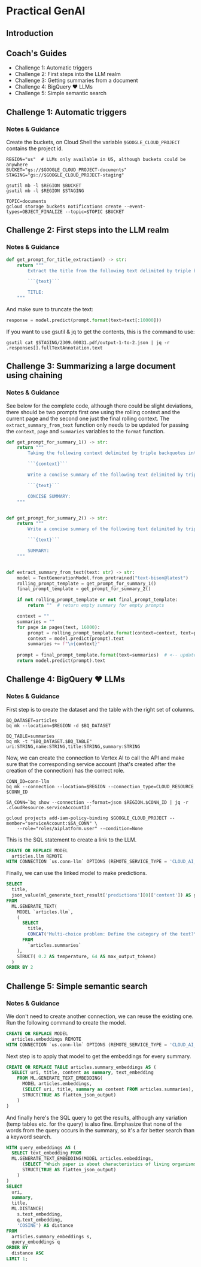 # Practical GenAI

## Introduction


## Coach's Guides

- Challenge 1: Automatic triggers
- Challenge 2: First steps into the LLM realm
- Challenge 3: Getting summaries from a document
- Challenge 4: BigQuery &#10084; LLMs
- Challenge 5: Simple semantic search

## Challenge 1: Automatic triggers

### Notes & Guidance

Create the buckets, on Cloud Shell the variable `$GOOGLE_CLOUD_PROJECT` contains the project id.

```shell
REGION="us"  # LLMs only available in US, although buckets could be anywhere
BUCKET="gs://$GOOGLE_CLOUD_PROJECT-documents"
STAGING="gs://$GOOGLE_CLOUD_PROJECT-staging"

gsutil mb -l $REGION $BUCKET
gsutil mb -l $REGION $STAGING
```

```shell
TOPIC=documents
gcloud storage buckets notifications create --event-types=OBJECT_FINALIZE --topic=$TOPIC $BUCKET
```

## Challenge 2: First steps into the LLM realm

### Notes & Guidance

```python
def get_prompt_for_title_extraction() -> str:
    return """
        Extract the title from the following text delimited by triple backquotes.

        ```{text}```

        TITLE:
    """
```

And make sure to truncate the text:

```python
response = model.predict(prompt.format(text=text[:10000]))
```

If you want to use gsutil & jq to get the contents, this is the command to use:

```shell
gsutil cat $STAGING/2309.00031.pdf/output-1-to-2.json | jq -r .responses[].fullTextAnnotation.text
```

## Challenge 3: Summarizing a large document using chaining

### Notes & Guidance

See below for the complete code, although there could be slight deviations, there should be two prompts first one using the rolling context and the current page and the second one just the final rolling context. The `extract_summary_from_text` function only needs to be updated for passing the `context`, `page` and `summaries` variables to the `format` function.

```python
def get_prompt_for_summary_1() -> str:
    return """
        Taking the following context delimited by triple backquotes into consideration:

        ```{context}```

        Write a concise summary of the following text delimited by triple backquotes.

        ```{text}```

        CONCISE SUMMARY:
    """


def get_prompt_for_summary_2() -> str:
    return """
        Write a concise summary of the following text delimited by triple backquotes.

        ```{text}```

        SUMMARY:
    """


def extract_summary_from_text(text: str) -> str:
    model = TextGenerationModel.from_pretrained("text-bison@latest")
    rolling_prompt_template = get_prompt_for_summary_1()
    final_prompt_template = get_prompt_for_summary_2()

    if not rolling_prompt_template or not final_prompt_template:
        return ""  # return empty summary for empty prompts

    context = ""
    summaries = ""
    for page in pages(text, 16000):
        prompt = rolling_prompt_template.format(context=context, text=page)  # <-- updated format
        context = model.predict(prompt).text
        summaries += f"\n{context}"
    
    prompt = final_prompt_template.format(text=summaries)  # <-- updated format
    return model.predict(prompt).text   
```

## Challenge 4: BigQuery &#10084; LLMs

### Notes & Guidance

First step is to create the dataset and the table with the right set of columns.

```shell
BQ_DATASET=articles
bq mk --location=$REGION -d $BQ_DATASET
```

```shell
BQ_TABLE=summaries
bq mk -t "$BQ_DATASET.$BQ_TABLE" uri:STRING,name:STRING,title:STRING,summary:STRING
```

Now, we can create the connection to Vertex AI to call the API and make sure that the corresponding service account (that's created after the creation of the connection) has the correct role.

```shell
CONN_ID=conn-llm
bq mk --connection --location=$REGION --connection_type=CLOUD_RESOURCE $CONN_ID

SA_CONN=`bq show --connection --format=json $REGION.$CONN_ID | jq -r .cloudResource.serviceAccountId`

gcloud projects add-iam-policy-binding $GOOGLE_CLOUD_PROJECT --member="serviceAccount:$SA_CONN" \
    --role="roles/aiplatform.user" --condition=None

```

This is the SQL statement to create a link to the LLM.

```sql
CREATE OR REPLACE MODEL
  articles.llm REMOTE
WITH CONNECTION `us.conn-llm` OPTIONS (REMOTE_SERVICE_TYPE = 'CLOUD_AI_LARGE_LANGUAGE_MODEL_V1')
```

Finally, we can use the linked model to make predictions.

```sql
SELECT
  title,
  json_value(ml_generate_text_result['predictions'][0]['content']) AS generated_text
FROM
  ML.GENERATE_TEXT( 
    MODEL `articles.llm`,
    (
      SELECT
        title,
        CONCAT('Multi-choice problem: Define the category of the text?\nCategories:\n- Astrophysics\n- Mathematics\n- Computer Science\n- Quantitative Biology\n- Economics\nText:', summary) AS prompt
      FROM
        `articles.summaries` 
    ),
    STRUCT( 0.2 AS temperature, 64 AS max_output_tokens)
  )
ORDER BY 2
```

## Challenge 5: Simple semantic search

### Notes & Guidance

We don't need to create another connection, we can reuse the existing one. Run the following command to create the model.

```sql
CREATE OR REPLACE MODEL
  articles.embeddings REMOTE
WITH CONNECTION `us.conn-llm` OPTIONS (REMOTE_SERVICE_TYPE = 'CLOUD_AI_TEXT_EMBEDDING_MODEL_V1')
```

Next step is to apply that model to get the embeddings for every summary.

```sql
CREATE OR REPLACE TABLE articles.summary_embeddings AS (
  SELECT uri, title, content as summary, text_embedding
    FROM ML.GENERATE_TEXT_EMBEDDING(
      MODEL articles.embeddings,
      (SELECT uri, title, summary as content FROM articles.summaries),
      STRUCT(TRUE AS flatten_json_output)
    )
)
```

And finally here's the SQL query to get the results, although any variation (temp tables etc. for the query) is also fine. Emphasize that none of the words from the query occurs in the summary, so it's a far better search than a keyword search.

```sql
WITH query_embeddings AS (
  SELECT text_embedding FROM
  ML.GENERATE_TEXT_EMBEDDING(MODEL articles.embeddings,
      (SELECT "Which paper is about characteristics of living organisms in alien worlds?" AS content),
      STRUCT(TRUE AS flatten_json_output)
    )
)
SELECT 
  uri,
  summary,
  title, 
  ML.DISTANCE(
    s.text_embedding,
    q.text_embedding,
    'COSINE') AS distance
FROM
  articles.summary_embeddings s,
  query_embeddings q
ORDER BY
  distance ASC
LIMIT 1;
```
